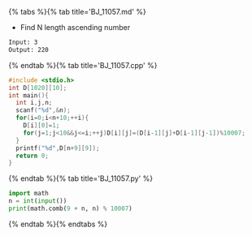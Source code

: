 {% tabs %}{% tab title='BJ_11057.md' %}

* Find N length ascending number

```txt
Input: 3
Output: 220
```

{% endtab %}{% tab title='BJ_11057.cpp' %}

```cpp
#include <stdio.h>
int D[1020][10];
int main(){
  int i,j,n;
  scanf("%d",&n);
  for(i=0;i<n+10;++i){
    D[i][0]=1;
    for(j=1;j<10&&j<=i;++j)D[i][j]=(D[i-1][j]+D[i-1][j-1])%10007;
  }
  printf("%d",D[n+9][9]);
  return 0;
}
```

{% endtab %}{% tab title='BJ_11057.py' %}

```py
import math
n = int(input())
print(math.comb(9 + n, n) % 10007)
```

{% endtab %}{% endtabs %}
